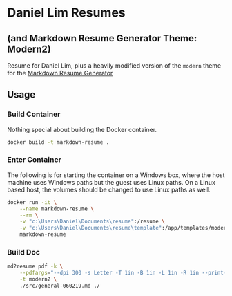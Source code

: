 # Daniel Lim Resumes

## (and Markdown Resume Generator Theme: Modern2)   

Resume for Daniel Lim, plus a heavily modified version of the `modern` theme for the [Markdown Resume Generator](https://github.com/there4/markdown-resume)

## Usage

### Build Container

Nothing special about building the Docker container.

```bash
docker build -t markdown-resume .
```

### Enter Container

The following is for starting the container on a Windows box, where the host machine uses Windows paths but the guest uses Linux paths. On a Linux based host, the volumes should be changed to use Linux paths as well.
	
```bash
docker run -it \
	--name markdown-resume \
	--rm \
	-v "c:\Users\Daniel\Documents\resume":/resume \
	-v "c:\Users\Daniel\Documents\resume\template":/app/templates/modern2 \
	markdown-resume
```

### Build Doc

```bash
md2resume pdf -k \
	--pdfargs="--dpi 300 -s Letter -T 1in -B 1in -L 1in -R 1in --print-media-type" \
	-t modern2 \
	./src/general-060219.md ./
```

